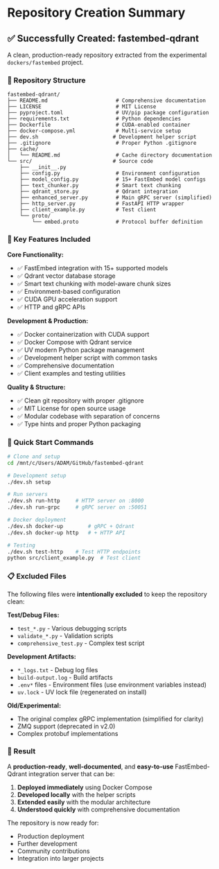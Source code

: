 # Repository Creation Summary

## ✅ Successfully Created: fastembed-qdrant

A clean, production-ready repository extracted from the experimental `dockers/fastembed` project.

### 📁 Repository Structure

```
fastembed-qdrant/
├── README.md                      # Comprehensive documentation
├── LICENSE                        # MIT License
├── pyproject.toml                 # UV/pip package configuration  
├── requirements.txt               # Python dependencies
├── Dockerfile                     # CUDA-enabled container
├── docker-compose.yml             # Multi-service setup
├── dev.sh                        # Development helper script
├── .gitignore                     # Proper Python .gitignore
├── cache/                        
│   └── README.md                  # Cache directory documentation
└── src/                          # Source code
    ├── __init__.py               
    ├── config.py                  # Environment configuration
    ├── model_config.py            # 15+ FastEmbed model configs
    ├── text_chunker.py            # Smart text chunking
    ├── qdrant_store.py            # Qdrant integration
    ├── enhanced_server.py         # Main gRPC server (simplified)
    ├── http_server.py             # FastAPI HTTP wrapper
    ├── client_example.py          # Test client
    └── proto/
        └── embed.proto            # Protocol buffer definition
```

### 🎯 Key Features Included

**Core Functionality:**
- ✅ FastEmbed integration with 15+ supported models
- ✅ Qdrant vector database storage
- ✅ Smart text chunking with model-aware chunk sizes
- ✅ Environment-based configuration 
- ✅ CUDA GPU acceleration support
- ✅ HTTP and gRPC APIs

**Development & Production:**
- ✅ Docker containerization with CUDA support
- ✅ Docker Compose with Qdrant service
- ✅ UV modern Python package management
- ✅ Development helper script with common tasks
- ✅ Comprehensive documentation
- ✅ Client examples and testing utilities

**Quality & Structure:**
- ✅ Clean git repository with proper .gitignore
- ✅ MIT License for open source usage
- ✅ Modular codebase with separation of concerns
- ✅ Type hints and proper Python packaging

### 🚀 Quick Start Commands

```bash
# Clone and setup
cd /mnt/c/Users/ADAM/GitHub/fastembed-qdrant

# Development setup
./dev.sh setup

# Run servers
./dev.sh run-http     # HTTP server on :8000
./dev.sh run-grpc     # gRPC server on :50051

# Docker deployment  
./dev.sh docker-up        # gRPC + Qdrant
./dev.sh docker-up http   # + HTTP API

# Testing
./dev.sh test-http    # Test HTTP endpoints
python src/client_example.py  # Test client
```

### 📋 Excluded Files

The following files were **intentionally excluded** to keep the repository clean:

**Test/Debug Files:**
- `test_*.py` - Various debugging scripts
- `validate_*.py` - Validation scripts
- `comprehensive_test.py` - Complex test script

**Development Artifacts:**
- `*_logs.txt` - Debug log files
- `build-output.log` - Build artifacts
- `.env*` files - Environment files (use environment variables instead)
- `uv.lock` - UV lock file (regenerated on install)

**Old/Experimental:**
- The original complex gRPC implementation (simplified for clarity)
- ZMQ support (deprecated in v2.0)
- Complex protobuf implementations

### 🎉 Result

A **production-ready**, **well-documented**, and **easy-to-use** FastEmbed-Qdrant integration server that can be:

1. **Deployed immediately** using Docker Compose
2. **Developed locally** with the helper scripts  
3. **Extended easily** with the modular architecture
4. **Understood quickly** with comprehensive documentation

The repository is now ready for:
- Production deployment
- Further development 
- Community contributions
- Integration into larger projects